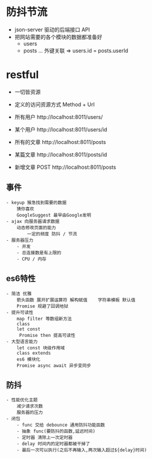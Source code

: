 # 防抖节流

- json-server 驱动的后端接口 API
- 把网站需要的各个模块的数据都准备好
    - users
    - posts
    ...
    外键关联 => users.id = posts.userId

# restful
- 一切皆资源
- 定义的访问资源方式  Method + Url
- 所有用户
    http://localhost:8011/users/
- 某个用户
    http://localhost:8011/users/id
- 所有的文章
    http://localhost:8011/posts
- 某篇文章
    http://localhost:8011/posts/id

- 新增文章
    POST http://localhost:8011/posts

 ## 事件
    - keyup 猴急找到需要的数据
        猜你喜欢
        GoogleSuggest 最早由Google发明
    - ajax 向服务器请求数据
        动态修改页面的能力
            一定的频度 防抖 / 节流
    - 服务器压力
        - 并发
        - 总连接数是有上限的
        - CPU / 内存
## es6特性
    - 简洁 优雅
        箭头函数 展开扩展运算符 解构赋值    字符串模板 默认值
        Promise 规避了回调地狱
    - 提升可读性
        map filter 等数组新方法
        class
        let const
         Promise then 提高可读性
    - 大型语言能力
        let const 块级作用域
        class extends
        es6 模块化
        Promise async await 异步变同步
## 防抖
    - 性能优化主题
        减少请求次数
        服务器的压力
    - 闭包
        - func 交给 debounce 通用防抖功能函数
        - 抽象 func(要防抖的函数,延迟时间)
        - 定时器 清除上一次定时器
        - delay 时间内的定时器都被干掉了
        - 最后一次可以执行(之后不再输入,两次输入超过${delay}时间)